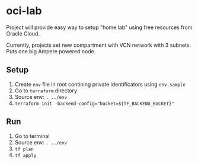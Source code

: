 # oci-lab

Project will provide easy way to setup "home lab" using free resources from Oracle Cloud.

Currently, projects set new compartment with VCN network with 3 subnets. Puts one big Ampere powered node.

## Setup 

1. Create `env` file in root contining private identificators using `env.sample`
1. Go to `terraform` directory
1. Source env: `. ../env`
1. `terraform init -backend-config="bucket=${TF_BACKEND_BUCKET}"`

## Run

1. Go to terminal
1. Source env: `. ../env`
1. `tf plan`
1. `tf apply`
